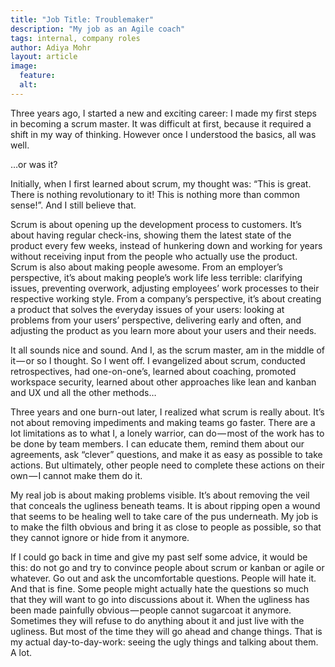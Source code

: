 ```yaml
---
title: "Job Title: Troublemaker"
description: "My job as an Agile coach"
tags: internal, company roles
author: Adiya Mohr
layout: article
image:
  feature:
  alt:
---
```


Three years ago, I started a new and exciting career: I made my first steps in becoming a scrum master. It was difficult at first, because it required a shift in my way of thinking. However once I understood the basics, all was well.

…or was it?

Initially, when I first learned about scrum, my thought was: “This is great. There is nothing revolutionary to it! This is nothing more than common sense!”. And I still believe that.

Scrum is about opening up the development process to customers. It’s about having regular check-ins, showing them the latest state of the product every few weeks, instead of hunkering down and working for years without receiving input from the people who actually use the product.
Scrum is also about making people awesome. From an employer’s perspective, it’s about making people’s work life less terrible: clarifying issues, preventing overwork, adjusting employees’ work processes to their respective working style. From a company’s perspective, it’s about creating a product that solves the everyday issues of your users: looking at problems from your users’ perspective, delivering early and often, and adjusting the product as you learn more about your users and their needs.

It all sounds nice and sound. And I, as the scrum master, am in the middle of it — or so I thought.
So I went off. I evangelized about scrum, conducted retrospectives, had one-on-one’s, learned about coaching, promoted workspace security, learned about other approaches like lean and kanban and UX und all the other methods…

Three years and one burn-out later, I realized what scrum is really about. It’s not about removing impediments and making teams go faster. There are a lot limitations as to what I, a lonely warrior, can do — most of the work has to be done by team members. I can educate them, remind them about our agreements, ask “clever” questions, and make it as easy as possible to take actions. But ultimately, other people need to complete these actions on their own — I cannot make them do it.

My real job is about making problems visible. It’s about removing the veil that conceals the ugliness beneath teams. It is about ripping open a wound that seems to be healing well to take care of the pus underneath. My job is to make the filth obvious and bring it as close to people as possible, so that they cannot ignore or hide from it anymore.

If I could go back in time and give my past self some advice, it would be this: do not go and try to convince people about scrum or kanban or agile or whatever. Go out and ask the uncomfortable questions. People will hate it. And that is fine. Some people might actually hate the questions so much that they will want to go into discussions about it. When the ugliness has been made painfully obvious — people cannot sugarcoat it anymore. Sometimes they will refuse to do anything about it and just live with the ugliness. But most of the time they will go ahead and change things. That is my actual day-to-day-work: seeing the ugly things and talking about them. A lot.
